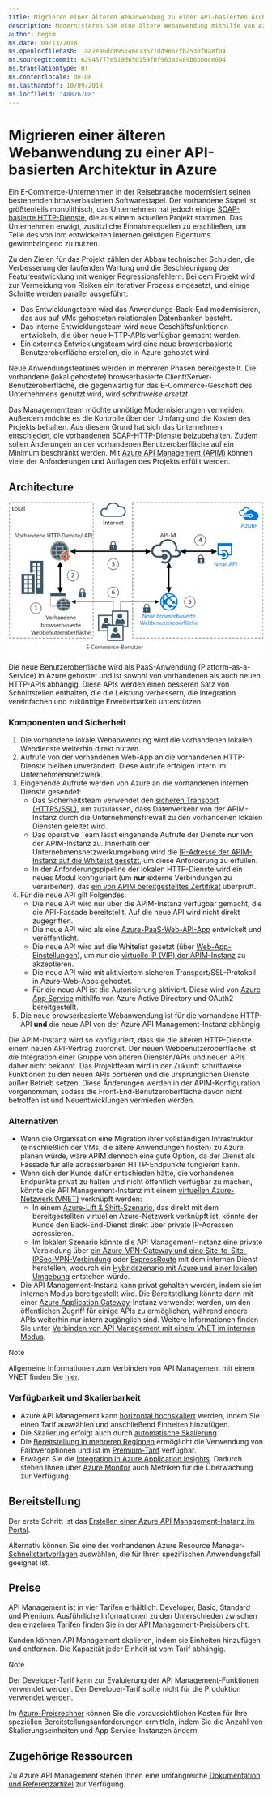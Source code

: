 ```yaml
---
title: Migrieren einer älteren Webanwendung zu einer API-basierten Architektur in Azure
description: Modernisieren Sie eine ältere Webanwendung mithilfe von Azure API Management.
author: begim
ms.date: 09/13/2018
ms.openlocfilehash: 1aa7ea6dc895146e13677dd9867fb2530f0a8f04
ms.sourcegitcommit: 62945777e519d650159f0f963a2489b6bb6ce094
ms.translationtype: HT
ms.contentlocale: de-DE
ms.lasthandoff: 10/09/2018
ms.locfileid: "48876788"
---
```

# <a name="migrating-a-legacy-web-application-to-an-api-based-architecture-on-azure"></a>Migrieren einer älteren Webanwendung zu einer API-basierten Architektur in Azure

Ein E-Commerce-Unternehmen in der Reisebranche modernisiert seinen bestehenden browserbasierten Softwarestapel. Der vorhandene Stapel ist größtenteils monolithisch, das Unternehmen hat jedoch einige [SOAP-basierte HTTP-Dienste][soap], die aus einem aktuellen Projekt stammen. Das Unternehmen erwägt, zusätzliche Einnahmequellen zu erschließen, um Teile des von ihm entwickelten internen geistigen Eigentums gewinnbringend zu nutzen.

Zu den Zielen für das Projekt zählen der Abbau technischer Schulden, die Verbesserung der laufenden Wartung und die Beschleunigung der Featureentwicklung mit weniger Regressionsfehlern. Bei dem Projekt wird zur Vermeidung von Risiken ein iterativer Prozess eingesetzt, und einige Schritte werden parallel ausgeführt:

* Das Entwicklungsteam wird das Anwendungs-Back-End modernisieren, das aus auf VMs gehosteten relationalen Datenbanken besteht.
* Das interne Entwicklungsteam wird neue Geschäftsfunktionen entwickeln, die über neue HTTP-APIs verfügbar gemacht werden.
* Ein externes Entwicklungsteam wird eine neue browserbasierte Benutzeroberfläche erstellen, die in Azure gehostet wird.

Neue Anwendungsfeatures werden in mehreren Phasen bereitgestellt. Die vorhandene (lokal gehostete) browserbasierte Client/Server-Benutzeroberfläche, die gegenwärtig für das E-Commerce-Geschäft des Unternehmens genutzt wird, wird *schrittweise ersetzt*.

Das Managementteam möchte unnötige Modernisierungen vermeiden. Außerdem möchte es die Kontrolle über den Umfang und die Kosten des Projekts behalten. Aus diesem Grund hat sich das Unternehmen entschieden, die vorhandenen SOAP-HTTP-Dienste beizubehalten. Zudem sollen Änderungen an der vorhandenen Benutzeroberfläche auf ein Minimum beschränkt werden. Mit [Azure API Management (APIM)][apim] können viele der Anforderungen und Auflagen des Projekts erfüllt werden.

## <a name="architecture"></a>Architecture

![Architekturdiagramm][architecture]

Die neue Benutzeroberfläche wird als PaaS-Anwendung (Platform-as-a-Service) in Azure gehostet und ist sowohl von vorhandenen als auch neuen HTTP-APIs abhängig. Diese APIs werden einen besseren Satz von Schnittstellen enthalten, die die Leistung verbessern, die Integration vereinfachen und zukünftige Erweiterbarkeit unterstützen.

### <a name="components-and-security"></a>Komponenten und Sicherheit

1. Die vorhandene lokale Webanwendung wird die vorhandenen lokalen Webdienste weiterhin direkt nutzen.
2. Aufrufe von der vorhandenen Web-App an die vorhandenen HTTP-Dienste bleiben unverändert. Diese Aufrufe erfolgen intern im Unternehmensnetzwerk.
3. Eingehende Aufrufe werden von Azure an die vorhandenen internen Dienste gesendet:
    * Das Sicherheitsteam verwendet den [sicheren Transport (HTTPS/SSL)][apim-ssl], um zuzulassen, dass Datenverkehr von der APIM-Instanz durch die Unternehmensfirewall zu den vorhandenen lokalen Diensten geleitet wird.
    * Das operative Team lässt eingehende Aufrufe der Dienste nur von der APIM-Instanz zu. Innerhalb der Unternehmensnetzwerkumgebung wird die [IP-Adresse der APIM-Instanz auf die Whitelist gesetzt][apim-whitelist-ip], um diese Anforderung zu erfüllen.
    * In der Anforderungspipeline der lokalen HTTP-Dienste wird ein neues Modul konfiguriert (um **nur** externe Verbindungen zu verarbeiten), das [ein von APIM bereitgestelltes Zertifikat][apim-mutualcert-auth] überprüft.
1. Für die neue API gilt Folgendes:
    * Die neue API wird nur über die APIM-Instanz verfügbar gemacht, die die API-Fassade bereitstellt. Auf die neue API wird nicht direkt zugegriffen.
    * Die neue API wird als eine [Azure-PaaS-Web-API-App][azure-api-apps] entwickelt und veröffentlicht.
    * Die neue API wird auf die Whitelist gesetzt (über [Web-App-Einstellungen][azure-appservice-ip-restrict]), um nur die [virtuelle IP (VIP) der APIM-Instanz][apim-faq-vip] zu akzeptieren.
    * Die neue API wird mit aktiviertem sicheren Transport/SSL-Protokoll in Azure-Web-Apps gehostet.
    * Für die neue API ist die Autorisierung aktiviert. Diese wird von [Azure App Service][azure-appservice-auth] mithilfe von Azure Active Directory und OAuth2 bereitgestellt.
2. Die neue browserbasierte Webanwendung ist für die vorhandene HTTP-API **und** die neue API von der Azure API Management-Instanz abhängig.

Die APIM-Instanz wird so konfiguriert, dass sie die älteren HTTP-Dienste einem neuen API-Vertrag zuordnet. Der neuen Webbenutzeroberfläche ist die Integration einer Gruppe von älteren Diensten/APIs und neuen APIs daher nicht bekannt. Das Projektteam wird in der Zukunft schrittweise Funktionen zu den neuen APIs portieren und die ursprünglichen Dienste außer Betrieb setzen. Diese Änderungen werden in der APIM-Konfiguration vorgenommen, sodass die Front-End-Benutzeroberfläche davon nicht betroffen ist und Neuentwicklungen vermieden werden.

### <a name="alternatives"></a>Alternativen

* Wenn die Organisation eine Migration ihrer vollständigen Infrastruktur (einschließlich der VMs, die ältere Anwendungen hosten) zu Azure planen würde, wäre APIM dennoch eine gute Option, da der Dienst als Fassade für alle adressierbaren HTTP-Endpunkte fungieren kann.
* Wenn sich der Kunde dafür entschieden hätte, die vorhandenen Endpunkte privat zu halten und nicht öffentlich verfügbar zu machen, könnte die API Management-Instanz mit einem [virtuellen Azure-Netzwerk (VNET)][azure-vnet] verknüpft werden:
  * In einem [Azure-Lift & Shift-Szenario][azure-vm-lift-shift], das direkt mit dem bereitgestellten virtuellen Azure-Netzwerk verknüpft ist, könnte der Kunde den Back-End-Dienst direkt über private IP-Adressen adressieren.
  * Im lokalen Szenario könnte die API Management-Instanz eine private Verbindung über [ein Azure-VPN-Gateway und eine Site-to-Site-IPSec-VPN-Verbindung][azure-vpn] oder [ ExpressRoute][azure-er] mit dem internen Dienst herstellen, wodurch ein [Hybridszenario mit Azure und einer lokalen Umgebung][azure-hybrid] entstehen würde.
* Die API Management-Instanz kann privat gehalten werden, indem sie im internen Modus bereitgestellt wird. Die Bereitstellung könnte dann mit einer [Azure Application Gateway][azure-appgw]-Instanz verwendet werden, um den öffentlichen Zugriff für einige APIs zu ermöglichen, während andere APIs weiterhin nur intern zugänglich sind. Weitere Informationen finden Sie unter [Verbinden von API Management mit einem VNET im internen Modus][apim-vnet-internal].

> [!NOTE]
> Allgemeine Informationen zum Verbinden von API Management mit einem VNET finden Sie [hier][apim-vnet].

### <a name="availability-and-scalability"></a>Verfügbarkeit und Skalierbarkeit

* Azure API Management kann [horizontal hochskaliert][apim-scaleout] werden, indem Sie einen Tarif auswählen und anschließend Einheiten hinzufügen.
* Die Skalierung erfolgt auch durch [automatische Skalierung][apim-autoscale].
* Die [Bereitstellung in mehreren Regionen][apim-multi-regions] ermöglicht die Verwendung von Failoveroptionen und ist im [Premium-Tarif][apim-pricing] verfügbar.
* Erwägen Sie die [Integration in Azure Application Insights][azure-apim-ai]. Dadurch stehen Ihnen über [Azure Monitor][azure-mon] auch Metriken für die Überwachung zur Verfügung.

## <a name="deployment"></a>Bereitstellung

Der erste Schritt ist das [Erstellen einer Azure API Management-Instanz im Portal][apim-create].

Alternativ können Sie eine der vorhandenen Azure Resource Manager-[Schnellstartvorlagen][azure-quickstart-templates-apim] auswählen, die für Ihren spezifischen Anwendungsfall geeignet ist.

## <a name="pricing"></a>Preise

API Management ist in vier Tarifen erhältlich: Developer, Basic, Standard und Premium. Ausführliche Informationen zu den Unterschieden zwischen den einzelnen Tarifen finden Sie in der [API Management-Preisübersicht][apim-pricing].

Kunden können API Management skalieren, indem sie Einheiten hinzufügen und entfernen. Die Kapazität jeder Einheit ist vom Tarif abhängig.

> [!NOTE]
> Der Developer-Tarif kann zur Evaluierung der API Management-Funktionen verwendet werden. Der Developer-Tarif sollte nicht für die Produktion verwendet werden.

Im [Azure-Preisrechner][pricing-calculator] können Sie die voraussichtlichen Kosten für Ihre speziellen Bereitstellungsanforderungen ermitteln, indem Sie die Anzahl von Skalierungseinheiten und App Service-Instanzen ändern.

## <a name="related-resources"></a>Zugehörige Ressourcen

Zu Azure API Management stehen Ihnen eine umfangreiche [Dokumentation und Referenzartikel][apim] zur Verfügung.

<!-- links -->
[architecture]: ./media/architecture-apim-api-scenario.png
[apim-create]: /azure/api-management/get-started-create-service-instance
[apim-git]: /azure/api-management/api-management-configuration-repository-git
[apim-multi-regions]: /azure/api-management/api-management-howto-deploy-multi-region
[apim-autoscale]: /azure/api-management/api-management-howto-autoscale
[apim-scaleout]: /azure/api-management/upgrade-and-scale
[azure-apim-ai]: /azure/api-management/api-management-howto-app-insights
[azure-ai]: /azure/application-insights/
[azure-mon]: /azure/monitoring-and-diagnostics/monitoring-overview
[azure-appgw]: /azure/application-gateway/application-gateway-introduction
[apim-vnet-internal]: /azure/api-management/api-management-howto-integrate-internal-vnet-appgateway
[apim-vnet]: /azure/api-management/api-management-using-with-vnet
[azure-hybrid]: /azure/architecture/reference-architectures/hybrid-networking/
[azure-er]: /azure/expressroute/expressroute-introduction
[azure-vpn]: /azure/vpn-gateway/vpn-gateway-howto-site-to-site-resource-manager-portal
[azure-vnet]: /azure/virtual-network/virtual-networks-overview
[azure-appservice-auth]: /azure/app-service/app-service-authentication-overview#identity-providers
[apim-faq-vip]: /azure/api-management/api-management-faq#is-the-api-management-gateway-ip-address-constant-can-i-use-it-in-firewall-rules
[azure-appservice-ip-restrict]: /azure/app-service/app-service-ip-restrictions
[azure-api-apps]: /azure/app-service/
[apim-ssl]: /azure/api-management/api-management-howto-manage-protocols-ciphers
[apim-mutualcert-auth]: /azure/api-management/api-management-howto-mutual-certificates
[apim-whitelist-ip]: /azure/api-management/api-management-faq#is-the-api-management-gateway-ip-address-constant-can-i-use-it-in-firewall-rules
[anti-corruption-layer-pattern]: /azure/architecture/patterns/anti-corruption-layer
[apim]: /azure/api-management/api-management-key-concepts
[apim-api-design-guidance]: /azure/architecture/best-practices/api-design
[visualstudio-youtube-solid-design]: https://youtu.be/agkWYPUcLpg
[azure-vm-lift-shift]: https://azure.microsoft.com/resources/azure-virtual-datacenter-lift-and-shift-guide/
[standard-pricing-calc]: https://azure.com/e/
[premium-pricing-calc]: https://azure.com/e/
[apim-pricing]: https://azure.microsoft.com/pricing/details/api-management/
[azure-quickstart-templates-apim]: https://azure.microsoft.com/resources/templates/?term=API+Management&pageNumber=1
[soap]: https://en.wikipedia.org/wiki/SOAP
[pricing-calculator]: https://azure.com/e/0e916a861fac464db61342d378cc0bd6
